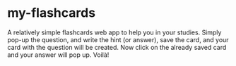 # my-flashcards
A relatively simple flashcards web app to help you in your studies. Simply pop-up the question, and write the hint (or answer), save the card, and your card with the question will be created. Now click on the already saved card and your answer will pop up. Voilà!
